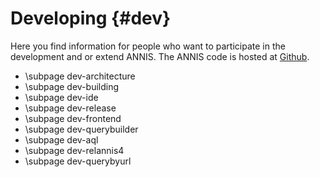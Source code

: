 Developing {#dev}
===================

Here you find information for people who want to participate in the development and or extend ANNIS.
The ANNIS code is hosted at [Github](https://github.com/korpling/ANNIS).

- \subpage dev-architecture
- \subpage dev-building
- \subpage dev-ide
- \subpage dev-release
- \subpage dev-frontend
- \subpage dev-querybuilder
- \subpage dev-aql
- \subpage dev-relannis4
- \subpage dev-querybyurl